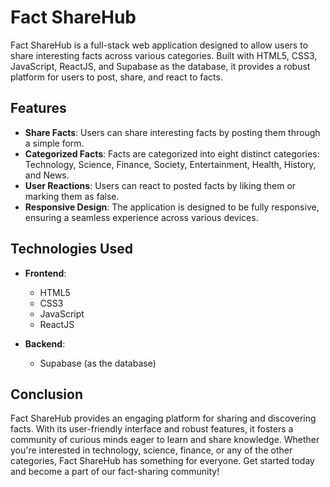 # Fact ShareHub
 
Fact ShareHub is a full-stack web application designed to allow users to share interesting facts across various categories. Built with HTML5, CSS3, JavaScript, ReactJS, and Supabase as the database, it provides a robust platform for users to post, share, and react to facts.
 
## Features
 
- **Share Facts**: Users can share interesting facts by posting them through a simple form.
- **Categorized Facts**: Facts are categorized into eight distinct categories: Technology, Science, Finance, Society, Entertainment, Health, History, and News.
- **User Reactions**: Users can react to posted facts by liking them or marking them as false.
- **Responsive Design**: The application is designed to be fully responsive, ensuring a seamless experience across various devices.
 
## Technologies Used
 
- **Frontend**:
  - HTML5
  - CSS3
  - JavaScript
  - ReactJS
 
- **Backend**:
  - Supabase (as the database)

## Conclusion

Fact ShareHub provides an engaging platform for sharing and discovering facts. With its user-friendly interface and robust features, it fosters a community of curious minds eager to learn and share knowledge. Whether you're interested in technology, science, finance, or any of the other categories, Fact ShareHub has something for everyone. Get started today and become a part of our fact-sharing community!

 

